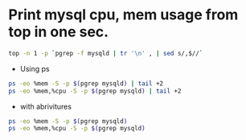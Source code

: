 # Print mysql cpu, mem usage from top in one sec.
```bash
top -n 1 -p `pgrep -f mysqld | tr '\n' , | sed s/,$//`
```
- Using ps

```bash
ps -eo %mem -S -p $(pgrep mysqld) | tail +2
ps -eo %mem,%cpu -S -p $(pgrep mysqld) | tail +2
```
- with abrivitures
```bash
ps -eo %mem -S -p $(pgrep mysqld)
ps -eo %mem,%cpu -S -p $(pgrep mysqld)
```

